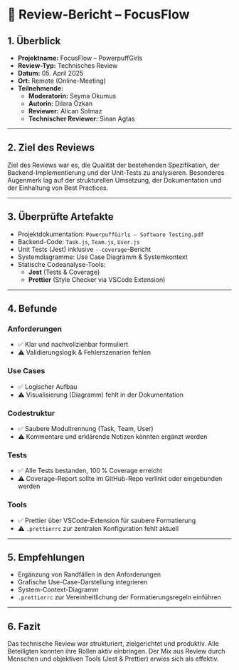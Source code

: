# 📝 Review-Bericht – FocusFlow

## 1. Überblick

- **Projektname:** FocusFlow – PowerpuffGirls
- **Review-Typ:** Technisches Review
- **Datum:** 05. April 2025
- **Ort:** Remote (Online-Meeting)
- **Teilnehmende:**
  - **Moderatorin:** Seyma Okumus
  - **Autorin:** Dilara Özkan
  - **Reviewer:** Alican Solmaz
  - **Technischer Reviewer:** Sinan Agtas

---

## 2. Ziel des Reviews

Ziel des Reviews war es, die Qualität der bestehenden Spezifikation, der Backend-Implementierung und der Unit-Tests zu analysieren. Besonderes Augenmerk lag auf der strukturellen Umsetzung, der Dokumentation und der Einhaltung von Best Practices.

---

## 3. Überprüfte Artefakte

- Projektdokumentation: `PowerpuffGirls – Software Testing.pdf`
- Backend-Code: `Task.js`, `Team.js`, `User.js`
- Unit Tests (Jest) inklusive `--coverage`-Bericht
- Systemdiagramme: Use Case Diagramm & Systemkontext
- Statische Codeanalyse-Tools:
  - **Jest** (Tests & Coverage)
  - **Prettier** (Style Checker via VSCode Extension)

---

## 4. Befunde

### Anforderungen
- ✅ Klar und nachvollziehbar formuliert
- ⚠️ Validierungslogik & Fehlerszenarien fehlen

### Use Cases
- ✅ Logischer Aufbau
- ⚠️ Visualisierung (Diagramm) fehlt in der Dokumentation

### Codestruktur
- ✅ Saubere Modultrennung (Task, Team, User)
- ⚠️ Kommentare und erklärende Notizen könnten ergänzt werden

### Tests
- ✅ Alle Tests bestanden, 100 % Coverage erreicht
- ⚠️ Coverage-Report sollte im GitHub-Repo verlinkt oder eingebunden werden

### Tools
- ✅ Prettier über VSCode-Extension für saubere Formatierung
- ⚠️ `.prettierrc` zur zentralen Konfiguration fehlt aktuell

---

## 5. Empfehlungen

- Ergänzung von Randfällen in den Anforderungen
- Grafische Use-Case-Darstellung integrieren
- System-Context-Diagramm
- `.prettierrc` zur Vereinheitlichung der Formatierungsregeln einführen

---

## 6. Fazit

Das technische Review war strukturiert, zielgerichtet und produktiv. Alle Beteiligten konnten ihre Rollen aktiv einbringen. Der Mix aus Review durch Menschen und objektiven Tools (Jest & Prettier) erwies sich als effektiv.
